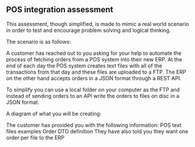 ## POS integration assessment

This assessment, though simplified, is made to mimic a real world scenario in order to test and encourage problem solving and logical thinking.

The scenario is as follows:

A customer has reached out to you asking for your help to automate the process of fetching orders from a POS system into their new ERP. At the end of each day the POS system creates text files with all of the transactions from that day and these files are uploaded to a FTP. The ERP on the other hand accepts orders in a JSON format through a REST API.

To simplify you can use a local folder on your computer as the FTP and instead of sending orders to an API write the orders to files on disc in a JSON format.

A diagram of what you will be creating:

The customer has provided you with the following information:
POS text files examples
Order DTO definition
They have also told you they want one order per file to the ERP